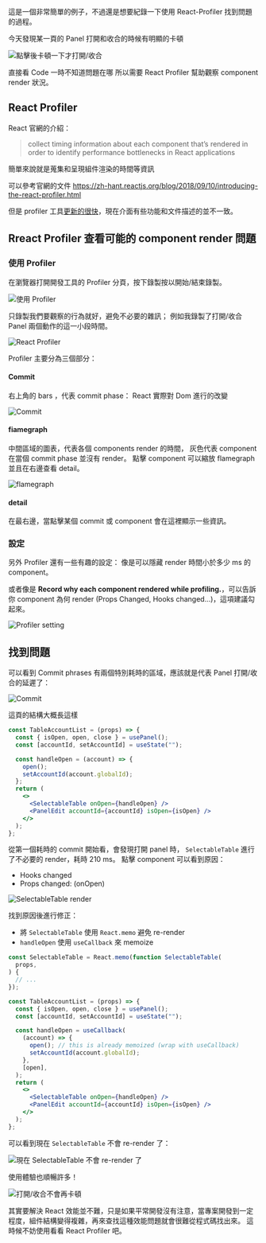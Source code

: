 這是一個非常簡單的例子，不過還是想要紀錄一下使用 React-Profiler 找到問題的過程。

今天發現某一頁的 Panel 打開和收合的時候有明顯的卡頓

![點擊後卡頓一下才打開/收合](https://imgur.com/Sr42M2f.gif)

直接看 Code 一時不知道問題在哪
所以需要 React Profiler 幫助觀察 component render 狀況。

## React Profiler

React 官網的介紹：

> collect timing information about each component that’s rendered in order to identify performance bottlenecks in React applications

簡單來說就是蒐集和呈現組件渲染的時間等資訊

可以參考官網的文件
https://zh-hant.reactjs.org/blog/2018/09/10/introducing-the-react-profiler.html

但是 profiler 工具[更新的很快](https://stackoverflow.com/questions/61120759/why-react-dev-tools-profiler-dont-show-me-component-props)，現在介面有些功能和文件描述的並不一致。

## Rreact Profiler 查看可能的 component render 問題

### 使用 Profiler

在瀏覽器打開開發工具的 Profiler 分頁，按下錄製按以開始/結束錄製。

![使用 Profiler](https://imgur.com/w1oCdyj.jpg)

只錄製我們要觀察的行為就好，避免不必要的雜訊；
例如我錄製了打開/收合 Panel 兩個動作的這一小段時間。

![React Profiler](https://imgur.com/GPl6nSK.jpg)

Profiler 主要分為三個部分：

#### Commit

右上角的 bars ，代表 commit phase： React 實際對 Dom 進行的改變

![Commit](https://imgur.com/bBPOJp6.jpg)

#### fiamegraph

中間區域的圖表，代表各個 components render 的時間，
灰色代表 component 在當個 commit phase 並沒有 render。
點擊 component 可以縮放 flamegraph 並且在右邊查看 detail。

![flamegraph](https://imgur.com/LqBiGMy.jpg)

#### detail

在最右邊，當點擊某個 commit 或 component 會在這裡顯示一些資訊。

### 設定

另外 Profiler 還有一些有趣的設定：
像是可以隱藏 render 時間小於多少 ms 的 component。

或者像是 **Record why each component rendered while profiling.**，可以告訴你 component 為何 render (Props Changed, Hooks changed...)，這項建議勾起來。

![Profiler setting](https://imgur.com/JNkehOX.jpg)

## 找到問題

可以看到 Commit phrases 有兩個特別耗時的區域，應該就是代表 Panel 打開/收合的延遲了：

![Commit](https://imgur.com/bBPOJp6.jpg)

這頁的結構大概長這樣

```jsx
const TableAccountList = (props) => {
  const { isOpen, open, close } = usePanel();
  const [accountId, setAccountId] = useState("");

  const handleOpen = (account) => {
    open();
    setAccountId(account.globalId);
  };
  return (
    <>
      <SelectableTable onOpen={handleOpen} />
      <PanelEdit accountId={accountId} isOpen={isOpen} />
    </>
  );
};
```

從第一個耗時的 commit 開始看，會發現打開 panel 時， `SelectableTable` 進行了不必要的 render，耗時 210 ms。
點擊 component 可以看到原因：

- Hooks changed
- Props changed: (onOpen)

![SelectableTable render](https://imgur.com/PkjOHjQ.jpg)

找到原因後進行修正：

- 將 `SelectableTable` 使用 `React.memo` 避免 re-render
- `handleOpen` 使用 `useCallback` 來 memoize

```jsx
const SelectableTable = React.memo(function SelectableTable(
  props,
) {
  // ...
});

const TableAccountList = (props) => {
  const { isOpen, open, close } = usePanel();
  const [accountId, setAccountId] = useState("");

  const handleOpen = useCallback(
    (account) => {
      open(); // this is already memoized (wrap with useCallback)
      setAccountId(account.globalId);
    },
    [open],
  );
  return (
    <>
      <SelectableTable onOpen={handleOpen} />
      <PanelEdit accountId={accountId} isOpen={isOpen} />
    </>
  );
};
```

可以看到現在 `SelectableTable` 不會 re-render 了：

![現在 SelectableTable 不會 re-render 了](https://imgur.com/g566uqG.jpg)

使用體驗也順暢許多！

![打開/收合不會再卡頓](https://imgur.com/CrmqlDp.gif)

其實要解決 React 效能並不難，只是如果平常開發沒有注意，當專案開發到一定程度，組件結構變得複雜，再來查找這種效能問題就會很難從程式碼找出來。
這時候不妨使用看看 React Profiler 吧。
